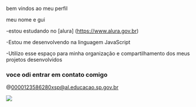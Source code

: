 bem vindos ao meu perfil

meu nome e gui

-estou estudando no [alura] (https://www.alura.gov.br)

-Estou me desenvolvendo na linguagem JavaScript

-Utilizo esse espaço para minha organização e compartilhamento dos meus projetos desenvolvidos 


### voce odi entrar em contato comigo

@0000123586280xsp@al.educacao.sp.gov.br

![](https://media1.tenor.com/m/PiQGnDVHI-4AAAAd/free-fire.gif)
